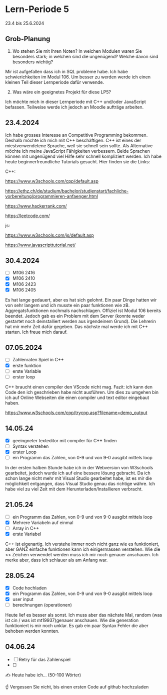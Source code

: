 # Lern-Periode 5

23.4 bis 25.6.2024

## Grob-Planung

1. Wo stehen Sie mit Ihren Noten? In welchen Modulen waren Sie besonders stark; in welchen sind die ungenügend? Welche davon sind besonders wichtig?

Mir ist aufgefallen dass ich in SQL probleme habe. Ich habe schwierichkeiten im Modul 106. Um besser zu werden werde ich einen kleinen Teil dieser Lernperiode dafür verwende.
   
2. Was wäre ein geeignetes Projekt für diese LP5?

Ich möchte mich in dieser Lernperiode mit C++ und/oder JavaScript befassen. Teilweise werde ich jedoch an Moodle aufträge arbeiten.

## 23.4.2024

Ich habe grosses Interesse an Competitive Programming bekommen. Deshalb möchte ich mich mit C++ beschäftigen. C++ ist eines der miestverwendetene Sprache, weil sie schnell sein sollte. Als Alternative möchte ich meine JavaScript Fähigkeiten verbessern. Beide Sprachen können mit ungenügend viel Hilfe sehr schnell kompliziert werden.
Ich habe heute beginnerfreundliche Tutorials gesucht. Hier finden sie die Links:

C++:

https://www.w3schools.com/cpp/default.asp

https://ethz.ch/de/studium/bachelor/studienstart/fachliche-vorbereitung/programmieren-anfaenger.html

https://www.hackerrank.com/

https://leetcode.com/

js:

https://www.w3schools.com/js/default.asp

https://www.javascripttutorial.net/


## 30.4.2024

- [ ] M106 2416
- [x] M106 2410
- [x] M106 2423
- [x] M106 2405

Es hat lange gedauert, aber es hat sich gelohnt. Ein paar Dinge hatten wir von sehr langem und ich musste ein paar funktionen wie zB. Aggregatsfunktionen nochmals nachschlagen. Offiziel ist Modul 106 bereits beendet. Jedoch gab es ein Problem mit dem Server (konnte weder gestartet noch deinstalliert werden aus irgendeinem Grund). Die Lehrerin hat mir mehr Zeit dafür gegeben. Das nächste mal werde ich mit C++ starten. Ich freue mich darauf.

## 07.05.2024

- [ ] Zahlenraten Spiel in C++
- [x] erste funktion 
- [ ] erste Variable
- [ ] erster loop

C++ braucht einen compiler den VScode nicht mag. Fazit: ich kann den Code den ich geschrieben habe nicht ausführen. Um dies zu umgehen bin ich auf Online Webseiten die einen compiler und text editor eingebaut haben.

https://www.w3schools.com/cpp/trycpp.asp?filename=demo_output

## 14.05.24

- [x] geeingneter texteditor mit compiler für C++ finden
- [ ] Syntax verstehen
- [x] erster Loop
- [ ] ein Programm das Zahlen, von 0-9 und von 9-0 ausgibt mittels loop

In der ersten halben Stunde habe ich in der Webversion von W3schools gearbeitet, jedoch wurde ich auf eine bessere lösung gebracht. Da ich schon lange nicht mehr mit Visual Studio gearbeitet habe, ist es mir die möglichkeit entgangen, dass Visual Studio genau das richtige währe. Ich habe viel zu viel Zeit mit dem Herunterladen/Installieren verbracht. 

## 21.05.24

- [ ] ein Programm das Zahlen, von 0-9 und von 9-0 ausgibt mittels loop
- [x] Mehrere Variabeln auf einmal
- [ ] Array in C++ 
- [X] erste Variabel

C++ ist eigenartig. Ich verstehe immer noch nicht ganz wie es funktioniert, aber GANZ einfache funktionen kann ich einigermassen verstehen. Wie die << Zeichen verwendet werden muss ich mir noch genauer anschauen. Ich merke aber, dass ich schlauer als am Anfang war.

## 28.05.24

- [x] Code hochladen
- [x] ein Programm das Zahlen, von 0-9 und von 9-0 ausgibt mittels loop
- [x] user input
- [ ] berechnungen (operationen)

Heute lief es besser als sonst. Ich muss aber das nächste Mal, random (was ist cin / was ist mt19937)genauer anschauen. Wie die generation funktioniert is mir noch unklar. Es gab ein paar Syntax Fehler die aber behoben werden konnten.

## 04.06.24

- [ ] Retry für das Zahlenspiel
- [ ] 

✍️ Heute habe ich... (50-100 Wörter)


☝️ Vergessen Sie nicht, bis einen ersten Code auf github hochzuladen
